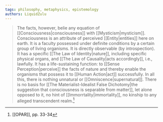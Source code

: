 ```yaml
---
tags: philosophy, metaphysics, epistemology
authors: LiquidZulu
---
```


>The facts, however, belie any equation of [[Consciousness|consciousness]] with [[Mysticism|mysticism]]. Consciousness is an attribute of perceived [[Entity|entities]] here on earth. It is a faculty possessed under definite conditions by a certain group of living organisms. It is directly observable (by introspection). It has a specific [[The Law of Identity|nature]], including specific physical organs, and [[The Law of Causality|acts accordingly]], i.e., lawfully. It has a life-sustaining function: to [[Sense Perception|perceive]] the facts of nature and thereby enable the organisms that possess it to [[Human Action|act]] successfully. In all this, there is nothing unnatural or [[Omniscence|supernatural]]. There is no basis for [[The Materialist-Idealist False Dichotomy|the suggestion that consciousness is separable from matter]], let alone opposed to it, no hint of [[Immorrtality|immortality]], no kinship to any alleged transcendent realm.[^1]

[^1]: [[OPAR]], pp. 33-34